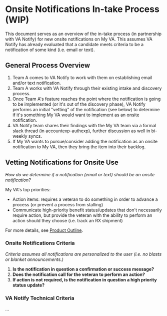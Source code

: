 # Onsite Notifications In-take Process (WIP)

This document serves as an overview of the in-take process (in partnership with VA Notify) for new onsite notifications on My VA. This assumes VA Notify has already evaluated that a candidate meets criteria to be a notification of some kind (i.e. email or text).

## General Process Overview

1. Team A comes to VA Notify to work with them on establishing email and/or text notification.
2. Team A works with VA Notify through their existing intake and discovery process.
4. Once Team A's feature reaches the point where the notification is going to be implemented (or it's out of the discovery phase), VA Notify performs an initial "vetting" of the notification (see below) to determine if it's something My VA would want to implement as an onsite notification.
5. VA Notify team shares their findings with the My VA team via a formal slack thread (in accountexp-authexp), further discussion as well in bi-weekly syncs. 
6. If My VA wants to pursue/consider adding the notification as an onsite notification to My VA, then they bring the item into their backlog.


## Vetting Notifications for Onsite Use
_How do we determine if a notification (email or text) should be an onsite notification?_

My VA's top priorities:
- Action items: requires a veteran to do something in order to advance a process (or prevent a process from stalling)
- Communicate high-priority benefit status/updates that don't necessarily require action, but provide the veteran with the ability to perform an action should they choose (i.e. track an RX shipment)

For more details, see [Product Outline](https://github.com/department-of-veterans-affairs/va.gov-team/tree/master/products/identity-personalization/onsite-notifications#onsite-notification-criteria).

### Onsite Notifications Criteria 
_Criteria assumes all notifications are personalized to the user (i.e. no blasts or blanket announcements.)_

1. **Is the notification in question a confirmation or success message?**
2. **Does the notification call for the veteran to perform an action?**
3. **If action is not required, is the notification in question a high priority status update?**

### VA Notify Technical Criteria
...
